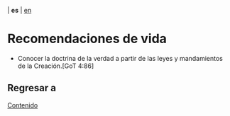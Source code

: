 | **es** | [en](../english/life-recommendations.md) 

# Recomendaciones de vida

- Conocer la doctrina de la verdad a partir de las leyes y mandamientos de la Creación.[GoT 4:86]


## Regresar a

[Contenido](./contenido.md)
